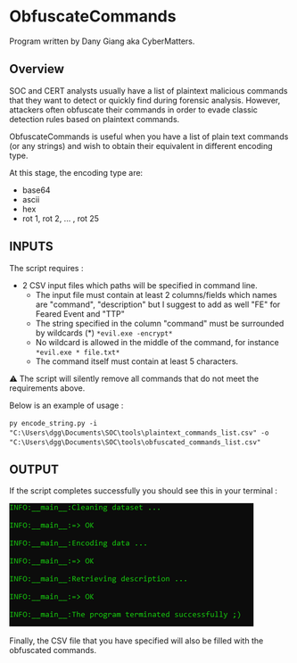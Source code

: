 # ObfuscateCommands

Program written by Dany Giang aka CyberMatters.

## Overview

SOC and CERT analysts usually have a list of plaintext malicious commands that they want to detect or quickly find during forensic analysis.
However, attackers often obfuscate their commands in order to evade classic detection rules based on plaintext commands.

ObfuscateCommands is useful when you have a list of plain text commands (or any strings) and wish to obtain their equivalent in different encoding type.

At this stage, the encoding type are:

* base64
* ascii
* hex
* rot 1, rot 2, ... , rot 25

## INPUTS

The script requires :

* 2 CSV input files which paths will be specified in command line.
  * The input file must contain at least 2 columns/fields which names are "command", "description" but I suggest to add as well "FE" for Feared Event and "TTP"
  * The string specified in the column "command" must be surrounded by wildcards (*) `*evil.exe -encrypt*`
  * No wildcard is allowed in the middle of the command, for instance `*evil.exe * file.txt*`
  * The command itself must contain at least 5 characters.

:warning: The script will silently remove all commands that do not meet the requirements above.

Below is an example of usage :

`py encode_string.py -i "C:\Users\dgg\Documents\SOC\tools\plaintext_commands_list.csv" -o "C:\Users\dgg\Documents\SOC\tools\obfuscated_commands_list.csv"`

## OUTPUT

If the script completes successfully you should see this in your terminal :

![success](images/successful_execution.PNG)

Finally, the CSV file that you have specified will also be filled with the obfuscated commands.

